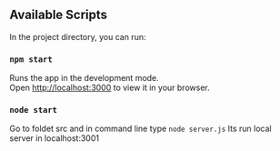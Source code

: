 
## Available Scripts

In the project directory, you can run:

### `npm start`

Runs the app in the development mode.\
Open [http://localhost:3000](http://localhost:3000) to view it in your browser.

### `node start`

Go to foldet src and in command line type  `node server.js`
Its run local server in localhost:3001
